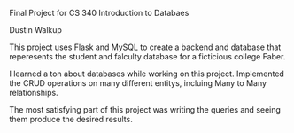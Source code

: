 Final Project for CS 340 Introduction to Databaes

Dustin Walkup 
 
This project uses Flask and MySQL to create a backend and database that reperesents the student and falculty database for a ficticious college Faber. 

I learned a ton about databases while working on this project. Implemented the CRUD operations on many different entitys, incluing Many to Many relationships. 

The most satisfying part of this project was writing the queries and seeing them produce the desired results. 
